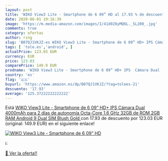 ```yaml
---
layout: post
title: 'WIKO View3 Lite - Smartphone de 6 09” HD al 17.93 % de descuento'
date: 2020-06-01 19:16:39
image: 'https://m.media-amazon.com/images/I/41d028yMQ6L._SL200_.jpg'
comments: true
category: ofertas
author: ring
slug: 'B07QJ1VKJZ-es WIKO View3 Lite - Smartphone de 6 09” HD+ IPS Cámara Dual...'
tags: [ 'tole.es','android', ]
actualPrice: 123.03 EUR
currency: EUR
price: 123.03
comparePrice: 149.9 EUR
prodname: 'WIKO View3 Lite - Smartphone de 6 09” HD+ IPS  Cámara Dual  4000mAh para 2 días de autonomía  Octa-Core 1.6 GHz  32GB de ROM  2GB RAM  Android 9  Dual SIM   Blush Gold '
country: 'es'
flag: '🇪🇸'
buyurl: 'https://www.amazon.es/dp/B07QJ1VKJZ/?tag=tolees-21'
descuento: '17.93'
average: '125.37222222222222'
---
```


Está [WIKO View3 Lite - Smartphone de 6 09” HD+ IPS  Cámara Dual  4000mAh para 2 días de autonomía  Octa-Core 1.6 GHz  32GB de ROM  2GB RAM  Android 9  Dual SIM   Blush Gold ](https://www.amazon.es/dp/B07QJ1VKJZ/?tag=tolees-21) con 17.93 de descuento por 123.03 EUR (original: 149.9 EUR) en el siguiente enlace!

[![WIKO View3 Lite - Smartphone de 6 09” HD](https://m.media-amazon.com/images/I/41d028yMQ6L._SL200_.jpg)](https://www.amazon.es/dp/B07QJ1VKJZ/?tag=tolees-21)

ℹ️:


[🛒 Ver la oferta!!](https://www.amazon.es/dp/B07QJ1VKJZ/?tag=tolees-21)
